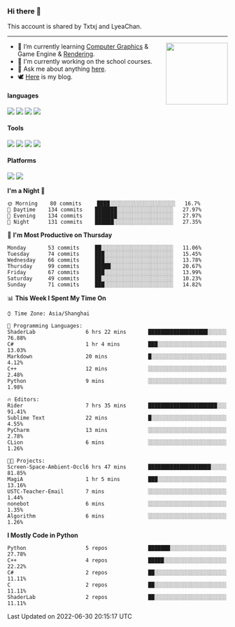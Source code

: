 ### Hi there 👋

This account is shared by Txtxj and LyeaChan.

---

<img align="right" height="141" src="https://github-readme-stats.vercel.app/api?username=txtxj&theme=tokyonight&show_icons=true&count_private=true">

- 🌱 I’m currently learning [Computer Graphics](https://github.com/txtxj/GAMES101) & Game Engine & [Rendering](https://github.com/txtxj/GAMES202).
- 🐶 I'm currently working on the school courses.
- 💬 Ask me about anything [here](https://github.com/txtxj/txtxj/issues).
- 🕊️ [Here](https://txtxj.top) is my blog.

#### languages

![](https://img.shields.io/badge/C++-00599C?logo=cplusplus&logoColor=fff)
![](https://img.shields.io/badge/Python-3e74a2?logo=python&logoColor=fff)
![](https://img.shields.io/badge/C%23-239120?logo=csharp&logoColor=fff)
![](https://img.shields.io/badge/C-A8B9CC?logo=c&logoColor=555)


#### Tools

![](https://img.shields.io/badge/JetBrains-000000?logo=jetbrains&logoColor=fff)
![](https://img.shields.io/badge/SublimeText_3-FF9800?logo=sublimetext&logoColor=fff)
![](https://img.shields.io/badge/UE_4-0E1128?logo=unrealengine&logoColor=fff)
![](https://img.shields.io/badge/unity-FFFFFF?logo=unity&logoColor=000)

#### Platforms

![](https://img.shields.io/badge/Ubuntu_20.04-E95420?logo=ubuntu&logoColor=fff)
![](https://img.shields.io/badge/Windows_10-0078D6?logo=windows&logoColor=fff)


<!--START_SECTION:waka-->
**I'm a Night 🦉** 

```text
🌞 Morning    80 commits     ████░░░░░░░░░░░░░░░░░░░░░   16.7% 
🌆 Daytime    134 commits    ███████░░░░░░░░░░░░░░░░░░   27.97% 
🌃 Evening    134 commits    ███████░░░░░░░░░░░░░░░░░░   27.97% 
🌙 Night      131 commits    ██████░░░░░░░░░░░░░░░░░░░   27.35%

```
📅 **I'm Most Productive on Thursday** 

```text
Monday       53 commits     ██░░░░░░░░░░░░░░░░░░░░░░░   11.06% 
Tuesday      74 commits     ███░░░░░░░░░░░░░░░░░░░░░░   15.45% 
Wednesday    66 commits     ███░░░░░░░░░░░░░░░░░░░░░░   13.78% 
Thursday     99 commits     █████░░░░░░░░░░░░░░░░░░░░   20.67% 
Friday       67 commits     ███░░░░░░░░░░░░░░░░░░░░░░   13.99% 
Saturday     49 commits     ██░░░░░░░░░░░░░░░░░░░░░░░   10.23% 
Sunday       71 commits     ███░░░░░░░░░░░░░░░░░░░░░░   14.82%

```


📊 **This Week I Spent My Time On** 

```text
⌚︎ Time Zone: Asia/Shanghai

💬 Programming Languages: 
ShaderLab                6 hrs 22 mins       ███████████████████░░░░░░   76.88% 
C#                       1 hr 4 mins         ███░░░░░░░░░░░░░░░░░░░░░░   13.03% 
Markdown                 20 mins             █░░░░░░░░░░░░░░░░░░░░░░░░   4.12% 
C++                      12 mins             ░░░░░░░░░░░░░░░░░░░░░░░░░   2.48% 
Python                   9 mins              ░░░░░░░░░░░░░░░░░░░░░░░░░   1.98%

🔥 Editors: 
Rider                    7 hrs 35 mins       ██████████████████████░░░   91.41% 
Sublime Text             22 mins             █░░░░░░░░░░░░░░░░░░░░░░░░   4.55% 
PyCharm                  13 mins             ░░░░░░░░░░░░░░░░░░░░░░░░░   2.78% 
CLion                    6 mins              ░░░░░░░░░░░░░░░░░░░░░░░░░   1.26%

🐱‍💻 Projects: 
Screen-Space-Ambient-Occl6 hrs 47 mins       ████████████████████░░░░░   81.85% 
MagiA                    1 hr 5 mins         ███░░░░░░░░░░░░░░░░░░░░░░   13.16% 
USTC-Teacher-Email       7 mins              ░░░░░░░░░░░░░░░░░░░░░░░░░   1.44% 
nonebot                  6 mins              ░░░░░░░░░░░░░░░░░░░░░░░░░   1.35% 
Algorithm                6 mins              ░░░░░░░░░░░░░░░░░░░░░░░░░   1.26%

```

**I Mostly Code in Python** 

```text
Python                   5 repos             ███████░░░░░░░░░░░░░░░░░░   27.78% 
C++                      4 repos             █████░░░░░░░░░░░░░░░░░░░░   22.22% 
C#                       2 repos             ██░░░░░░░░░░░░░░░░░░░░░░░   11.11% 
C                        2 repos             ██░░░░░░░░░░░░░░░░░░░░░░░   11.11% 
ShaderLab                2 repos             ██░░░░░░░░░░░░░░░░░░░░░░░   11.11%

```



 Last Updated on 2022-06-30 20:15:17 UTC
<!--END_SECTION:waka-->
